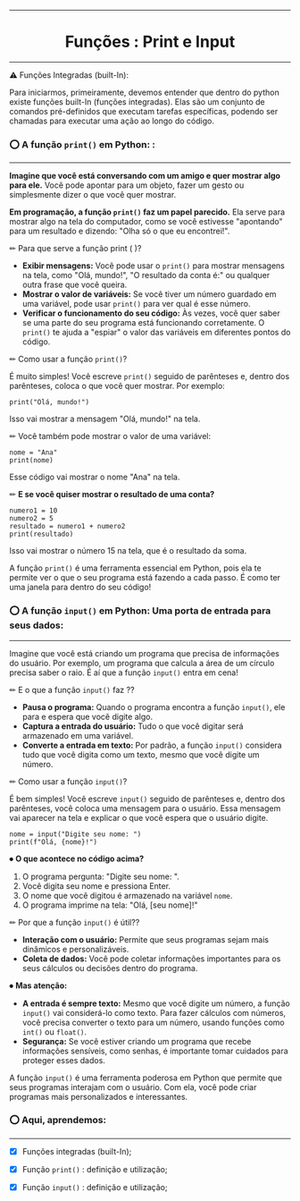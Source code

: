 ***
# <h1 align="center"> Funções : Print e Input </h1>
***
<font style="vertical-align: inherit;"><font style="vertical-align: inherit;">⚠</font></font> Funções Integradas (built-In):

Para iniciarmos, primeiramente, devemos entender que dentro do python existe funções built-In (funções integradas).
Elas são um conjunto de comandos pré-definidos que executam tarefas específicas, podendo ser chamadas para executar uma ação ao longo do código.

### <font style="vertical-align: inherit;"><font style="vertical-align: inherit;">⭕</font></font> A função `print()` em Python: :
***
**Imagine que você está conversando com um amigo e quer mostrar algo para ele.** Você pode apontar para um objeto, fazer um gesto ou simplesmente dizer o que você quer mostrar.

**Em programação, a função `print()` faz um papel parecido.** Ela serve para mostrar algo na tela do computador, como se você estivesse "apontando" para um resultado e dizendo: "Olha só o que eu encontrei!".

<font style="vertical-align: inherit;"><font style="vertical-align: inherit;">✏</font></font> Para que serve a função print ( )?

- **Exibir mensagens:** Você pode usar o `print()` para mostrar mensagens na tela, como "Olá, mundo!", "O resultado da conta é:" ou qualquer outra frase que você queira.
- **Mostrar o valor de variáveis:** Se você tiver um número guardado em uma variável, pode usar `print()` para ver qual é esse número.
- **Verificar o funcionamento do seu código:** Às vezes, você quer saber se uma parte do seu programa está funcionando corretamente. O `print()` te ajuda a "espiar" o valor das variáveis em diferentes pontos do código.

<font style="vertical-align: inherit;"><font style="vertical-align: inherit;">✏</font></font> Como usar a função `print()`?

É muito simples! Você escreve `print()` seguido de parênteses e, dentro dos parênteses, coloca o que você quer mostrar. Por exemplo:

`print("Olá, mundo!")`

Isso vai mostrar a mensagem "Olá, mundo!" na tela.

<font style="vertical-align: inherit;"><font style="vertical-align: inherit;">✏</font></font> Você também pode mostrar o valor de uma variável:
~~~~
nome = "Ana"
print(nome)
~~~~

Esse código vai mostrar o nome "Ana" na tela.

<font style="vertical-align: inherit;"><font style="vertical-align: inherit;">✏</font></font> **E se você quiser mostrar o resultado de uma conta?**

~~~~
numero1 = 10
numero2 = 5
resultado = numero1 + numero2
print(resultado)
~~~~

Isso vai mostrar o número 15 na tela, que é o resultado da soma.

A função `print()` é uma ferramenta essencial em Python, pois ela te permite ver o que o seu programa está fazendo a cada passo. É como ter uma janela para dentro do seu código!

### <font style="vertical-align: inherit;"><font style="vertical-align: inherit;">⭕</font></font> A função `input()` em Python: Uma porta de entrada para seus dados:
***
Imagine que você está criando um programa que precisa de informações do usuário. Por exemplo, um programa que calcula a área de um círculo precisa saber o raio. É aí que a função `input()` entra em cena!

<font style="vertical-align: inherit;"><font style="vertical-align: inherit;">✏</font></font> E o que a função `input()` faz ??

- **Pausa o programa:** Quando o programa encontra a função `input()`, ele para e espera que você digite algo.
- **Captura a entrada do usuário:** Tudo o que você digitar será armazenado em uma variável.
- **Converte a entrada em texto:** Por padrão, a função `input()` considera tudo que você digita como um texto, mesmo que você digite um número.

  
<font style="vertical-align: inherit;"><font style="vertical-align: inherit;">✏</font></font> Como usar a função `input()`?

É bem simples! Você escreve `input()` seguido de parênteses e, dentro dos parênteses, você coloca uma mensagem para o usuário. Essa mensagem vai aparecer na tela e explicar o que você espera que o usuário digite.

~~~~
nome = input("Digite seu nome: ")
print(f"Olá, {nome}!")
~~~~

<font style="vertical-align: inherit;"><font style="vertical-align: inherit;">⏺</font></font> **O que acontece no código acima?**

1. O programa pergunta: "Digite seu nome: ".
2. Você digita seu nome e pressiona Enter.
3. O nome que você digitou é armazenado na variável `nome`.
4. O programa imprime na tela: "Olá, [seu nome]!"


<font style="vertical-align: inherit;"><font style="vertical-align: inherit;">✏</font></font> Por que a função `input()` é útil??

- **Interação com o usuário:** Permite que seus programas sejam mais dinâmicos e personalizáveis.
- **Coleta de dados:** Você pode coletar informações importantes para os seus cálculos ou decisões dentro do programa.

<font style="vertical-align: inherit;"><font style="vertical-align: inherit;">⏺</font></font> **Mas atenção:**

- **A entrada é sempre texto:** Mesmo que você digite um número, a função `input()` vai considerá-lo como texto. Para fazer cálculos com números, você precisa converter o texto para um número, usando funções como `int()` ou `float()`.
- **Segurança:** Se você estiver criando um programa que recebe informações sensíveis, como senhas, é importante tomar cuidados para proteger esses dados.

A função `input()` é uma ferramenta poderosa em Python que permite que seus programas interajam com o usuário. Com ela, você pode criar programas mais personalizados e interessantes.

### <font style="vertical-align: inherit;"><font style="vertical-align: inherit;">⭕</font></font> Aqui, aprendemos:
***

- [x] Funções integradas (built-In);
- [x] Função `print()` : definição e utilização;
- [x] Função `input()` : definição e utilização;


